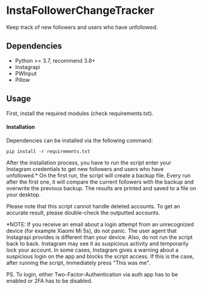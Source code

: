 # InstaFollowerChangeTracker
Keep track of new followers and users who have unfollowed.

## Dependencies
* Python >= 3.7, recommend 3.8+
* Instagrapi
* PWInput
* Pillow

## Usage
First, install the required modules (check requirements.txt).

#### Installation
Dependencies can be installed via the following command:
```
pip install -r requirements.txt
```

After the installation process, you have to run the script enter your Instagram credentials to get new followers and users who have unfollowed.* On the first run, the script will create a backup file. Every run after the first one, it will compare the current followers with the backup and overwrite the previous backup. The results are printed and saved to a file on your desktop.

Please note that this script cannot handle deleted accounts. To get an accurate result, please double-check the outputted accounts.

*NOTE: If you receive an email about a login attempt from an unrecognized device (for example Xiaomi Mi 5s), do not panic. The user agent that Instagrapi provides is different than your device. Also, do not run the script back to back. Instagram may see it as suspicious activity and temporarily lock your account. In some cases, Instagram gives a warning about a suspicious login on the app and blocks the script access. If this is the case, after running the script, immediately press "This was me".

PS. To login, either Two-Factor-Authentication via auth app has to be enabled or 2FA has to be disabled.
